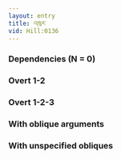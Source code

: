 ```yaml
---
layout: entry
title: འཁུར་
vid: Hill:0136
---
```

### Dependencies (N = 0)


### Overt 1-2


### Overt 1-2-3


### With oblique arguments


### With unspecified obliques
